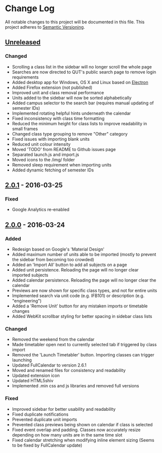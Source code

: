 # Change Log
All notable changes to this project will be documented in this file.
This project adheres to [Semantic Versioning](http://semver.org/).

## [Unreleased]
### Changed
- Scrolling a class list in the sidebar will no longer scroll the whole page
- Searches are now directed to QUT's public search page to remove login requirements
- Added desktop app for Windows, OS X and Linux based on [Electron](http://electron.atom.io/)
- Added Firefox extension (not published)
- Improved unit and class removal performance
- Units added to the sidebar will now be sorted alphabetically
- Added campus selector to the search bar (requires manual updating of semester IDs)
- Implemented rotating helpful hints underneath the calendar
- Fixed inconsistency with class time formatting
- Reduced the minimum height for class lists to improve readability in small frames
- Changed class type grouping to remove "Other" category
- Fixed issues with importing blank units
- Reduced unit colour intensity
- Moved 'TODO' from README to Github issues page
- Separated launch.js and import.js
- Moved icons to the /img/ folder
- Removed sleep requirement when importing units
- Added dynamic fetching of semester IDs

## [2.0.1] - 2016-03-25
### Fixed
- Google Analytics re-enabled

## [2.0.0] - 2016-03-24
### Added
- Redesign based on Google's 'Material Design'
- Added maximum number of units able to be imported (mostly to prevent the sidebar from becoming too crowded)
- Added an 'Import All' button to add all subjects on a page
- Added unit persistence. Reloading the page will no longer clear imported subjects
- Added calendar persistence. Reloading the page will no longer clear the calendar
- Previews are now shown for specific class types, and not for entire units
- Implemented search via unit code (e.g. IFB101) or description (e.g. "engineering")
- Added a 'Remove Unit' button for any mistaken imports or timetable changes
- Added WebKit scrollbar styling for better spacing in sidebar class lists

### Changed
- Removed the weekend from the calendar
- Made timetabler open next to currently selected tab if triggered by class import
- Removed the 'Launch Timetabler' button. Importing classes can trigger launching
- Updated FullCalendar to version 2.6.1
- Moved and renamed files for consistency and readability
- Updated extension icon
- Updated HTML5shiv
- Implemented .min css and js libraries and removed full versions

### Fixed
- Improved sidebar for better usability and readability
- Fixed duplicate notifications
- Prevented duplicate unit imports
- Prevented class previews being shown on calendar if class is selected
- Fixed event overlap and padding. Classes now accurately resize depending on how many units are in the same time slot
- Fixed calendar stretching when modifying inline element sizing (Seems to be fixed by FullCalendar update)


[Unreleased]: https://github.com/benmag/Timetable/compare/2.0.1
[2.0.1]: https://github.com/benmag/Timetable/compare/2.0.0...2.0.1
[2.0.0]: https://github.com/benmag/Timetable/compare/1.1.1...2.0.0
